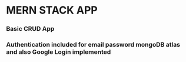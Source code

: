 # MERN STACK APP

### Basic CRUD App

### Authentication included for email password mongoDB atlas and also Google Login implemented
